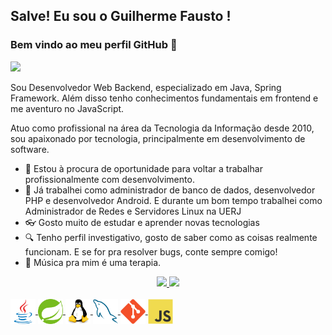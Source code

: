 ## Salve! Eu sou o Guilherme Fausto ! 
### Bem vindo ao meu perfil GitHub 👋
![](https://komarev.com/ghpvc/?username=guilhermefausto&color=blue)

Sou Desenvolvedor Web Backend, especializado em Java, Spring Framework. Além disso tenho conhecimentos fundamentais em frontend e me aventuro no JavaScript.

Atuo como profissional na área da Tecnologia da Informação desde 2010, sou apaixonado por tecnologia, principalmente em desenvolvimento de software.


- 🔭 Estou à procura de oportunidade para voltar a trabalhar profissionalmente com desenvolvimento.
- :muscle: Já trabalhei como administrador de banco de dados, desenvolvedor PHP e desenvolvedor Android. E durante um bom tempo trabalhei como Administrador de Redes e Servidores Linux na UERJ
- :eyeglasses: Gosto muito de estudar e aprender novas tecnologias
- :mag: Tenho perfil investigativo, gosto de saber como as coisas realmente funcionam. E se for pra resolver bugs, conte sempre comigo!
- :guitar: Música pra mim é uma terapia.

<div align="center">
    <a href="https://github.com/guilhermefausto">
    <img height="120em" src="https://github-readme-stats.vercel.app/api?username=guilhermefausto&show_icons=true&theme=dark&include_all_commits=true&count_private=true"/>
    <img height="120em" src="https://github-readme-stats.vercel.app/api/top-langs?username=guilhermefausto&theme=dark&layout=compact&langs_count=7"/>
</div>

<div style="display: inline_block"> <br>
    <img align="center" height="40" width="40" src="https://raw.githubusercontent.com/devicons/devicon/master/icons/java/java-original.svg"/>
    <img align="center" height="40" width="40" src="https://raw.githubusercontent.com/devicons/devicon/master/icons/spring/spring-original.svg"/>
    <img align="center" height="40" width="40" src="https://raw.githubusercontent.com/devicons/devicon/master/icons/linux/linux-original.svg"/>
    <img align="center" height="40" width="40" src="https://raw.githubusercontent.com/devicons/devicon/master/icons/mysql/mysql-original.svg"/>
    <img align="center" height="40" width="40" src="https://raw.githubusercontent.com/devicons/devicon/master/icons/git/git-original.svg"/>
    <img align="center" height="40" width="40" src="https://raw.githubusercontent.com/devicons/devicon/master/icons/javascript/javascript-original.svg"/>
</div>
<!--

 

**guilhermefausto/guilhermefausto** is a ✨ _special_ ✨ repository because its `README.md` (this file) appears on your GitHub profile.


- 🌱 I’m currently learning ...
- 👯 I’m looking to collaborate on ...
- 🤔 I’m looking for help with ...
- 💬 Ask me about ...
- 📫 How to reach me: ...
- 😄 Pronouns: ...
- ⚡ Fun fact: ...
-->
